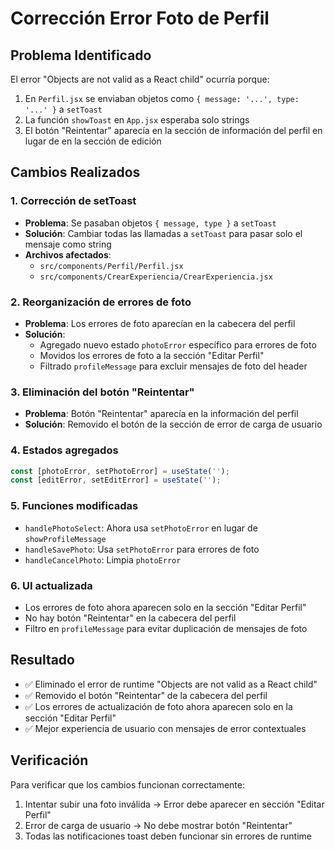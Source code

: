 # Corrección Error Foto de Perfil

## Problema Identificado
El error "Objects are not valid as a React child" ocurría porque:

1. En `Perfil.jsx` se enviaban objetos como `{ message: '...', type: '...' }` a `setToast`
2. La función `showToast` en `App.jsx` esperaba solo strings
3. El botón "Reintentar" aparecía en la sección de información del perfil en lugar de en la sección de edición

## Cambios Realizados

### 1. Corrección de setToast
- **Problema**: Se pasaban objetos `{ message, type }` a `setToast`
- **Solución**: Cambiar todas las llamadas a `setToast` para pasar solo el mensaje como string
- **Archivos afectados**:
  - `src/components/Perfil/Perfil.jsx`
  - `src/components/CrearExperiencia/CrearExperiencia.jsx`

### 2. Reorganización de errores de foto
- **Problema**: Los errores de foto aparecían en la cabecera del perfil
- **Solución**: 
  - Agregado nuevo estado `photoError` específico para errores de foto
  - Movidos los errores de foto a la sección "Editar Perfil"
  - Filtrado `profileMessage` para excluir mensajes de foto del header

### 3. Eliminación del botón "Reintentar"
- **Problema**: Botón "Reintentar" aparecía en la información del perfil
- **Solución**: Removido el botón de la sección de error de carga de usuario

### 4. Estados agregados
```javascript
const [photoError, setPhotoError] = useState('');
const [editError, setEditError] = useState('');
```

### 5. Funciones modificadas
- `handlePhotoSelect`: Ahora usa `setPhotoError` en lugar de `showProfileMessage`
- `handleSavePhoto`: Usa `setPhotoError` para errores de foto
- `handleCancelPhoto`: Limpia `photoError`

### 6. UI actualizada
- Los errores de foto ahora aparecen solo en la sección "Editar Perfil"
- No hay botón "Reintentar" en la cabecera del perfil
- Filtro en `profileMessage` para evitar duplicación de mensajes de foto

## Resultado
- ✅ Eliminado el error de runtime "Objects are not valid as a React child"
- ✅ Removido el botón "Reintentar" de la cabecera del perfil
- ✅ Los errores de actualización de foto ahora aparecen solo en la sección "Editar Perfil"
- ✅ Mejor experiencia de usuario con mensajes de error contextuales

## Verificación
Para verificar que los cambios funcionan correctamente:
1. Intentar subir una foto inválida → Error debe aparecer en sección "Editar Perfil"
2. Error de carga de usuario → No debe mostrar botón "Reintentar"
3. Todas las notificaciones toast deben funcionar sin errores de runtime
